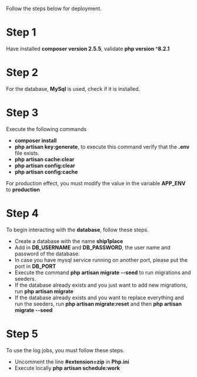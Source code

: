 Follow the steps below for deployment.

# Step 1

Have installed **composer version 2.5.5**, validate **php version ^8.2.1**

# Step 2

For the database, **MySql** is used, check if it is installed.

# Step 3

Execute the following commands

- **composer install**
- **php artisan key:generate**, to execute this command verify that the **.env** file exists.
- **php artisan cache:clear**
- **php artisan config:clear**
- **php artisan config:cache**

For production effect, you must modify the value in the variable **APP_ENV** to **production**

# Step 4 

To begin interacting with the **database**, follow these steps.

- Create a database with the name **ship1place**
- Add in **DB_USERNAME** and **DB_PASSWORD**, the user name and password of the database.
- In case you have mysql service running on another port, please put the port in **DB_PORT**
- Execute the command **php artisan migrate --seed** to run migrations and seeders.
- If the database already exists and you just want to add new migrations, run **php artisan migrate**
- If the database already exists and you want to replace everything and run the seeders, run **php artisan migrate:reset** and then **php artisan migrate --seed**

# Step 5

To use the log jobs, you must follow these steps.

- Uncomment the line **#extension=zip** in **Php.ini**
- Execute locally **php artisan schedule:work**